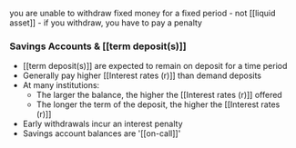 you are unable to withdraw fixed money for a fixed period
	- not [[liquid asset]]
	- if you withdraw, you have to pay a penalty

### Savings Accounts & [[term deposit(s)]]
- [[term deposit(s)]] are expected to remain on deposit for a time period
- Generally pay higher [[Interest rates (r)]] than demand deposits
- At many institutions:
	- The larger the balance, the higher the [[Interest rates (r)]] offered
	- The longer the term of the deposit, the higher the [[Interest rates (r)]]
- Early withdrawals incur an interest penalty
- Savings account balances are '[[on-call]]'